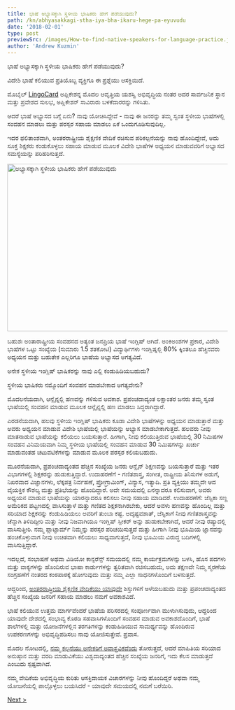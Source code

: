 ```yaml
---
title: ಭಾಷೆ ಅಭ್ಯಾಸಕ್ಕಾಗಿ ಸ್ಥಳೀಯ ಭಾಷಿಕರು ಹೇಗೆ ಪಡೆಯುವುದು?
path: /kn/abhyasakkagi-stha-iya-bha-ikaru-hege-pa-eyuvudu
date: '2018-02-01'
type: post
previewSrc: /images/How-to-find-native-speakers-for-language-practice.jpg
author: 'Andrew Kuzmin'
---
```


ಭಾಷೆ ಅಭ್ಯಾಸಕ್ಕಾಗಿ ಸ್ಥಳೀಯ ಭಾಷಿಕರು ಹೇಗೆ ಪಡೆಯುವುದು?

ವಿದೇಶಿ ಭಾಷೆ ಕಲಿಯುವ ಪ್ರತಿಯೊಬ್ಬ ವ್ಯಕ್ತಿಗೂ ಈ ಪ್ರಶ್ನೆಯು ಆಸಕ್ತಿಯಿದೆ.

ಮೊಬೈಲ್ <a href="https://lingocard.com">LingoCard</a> ಅಪ್ಲಿಕೇಶನ್ನ ಮೊದಲ ಆವೃತ್ತಿಯ ಯಶಸ್ವಿ ಅಭಿವೃದ್ಧಿಯ ನಂತರ ಅದರ ಸಾರ್ವಜನಿಕ ಸ್ಥಾನ ಮತ್ತು ಪ್ರವೇಶದ ಸುಲಭ, ಅಪ್ಲಿಕೇಶನ್ ಸಾವಿರಾರು ಬಳಕೆದಾರರನ್ನು ಗಳಿಸಿತು.

ಆದರೆ ಭಾಷೆ ಅಭ್ಯಾಸದ ಬಗ್ಗೆ ಏನು? ನಾವು ಯೋಚಿಸಿದ್ದೇವೆ - ನಾವು ಈ ಜನರನ್ನು ತಮ್ಮ ಸ್ವಂತ ಸ್ಥಳೀಯ ಭಾಷೆಗಳಲ್ಲಿ ಸಂವಹನ ಮಾಡಲು ಮತ್ತು ಪರಸ್ಪರ ಸಹಾಯ ಮಾಡಲು ಏಕೆ ಒಂದುಗೂಡಿಸುವುದಿಲ್ಲ.

ಇದರ ಫಲಿತಾಂಶವಾಗಿ, ಅಂತರರಾಷ್ಟ್ರೀಯ ಶೈಕ್ಷಣಿಕ ವೇದಿಕೆ ರಚಿಸುವ ಪರಿಕಲ್ಪನೆಯನ್ನು ನಾವು ಹೊಂದಿದ್ದೇವೆ, ಅದು ಸೂಕ್ತ ಶಿಕ್ಷಕರು ಕಂಡುಕೊಳ್ಳಲು ಸಹಾಯ ಮಾಡುವ ಮೂಲಕ ವಿದೇಶಿ ಭಾಷೆಗಳ ಅಧ್ಯಯನ ಮಾಡುವವರಿಗೆ ಅಭ್ಯಾಸದ ಸಮಸ್ಯೆಯನ್ನು ಪರಿಹರಿಸುತ್ತದೆ.

<img class="aligncenter wp-image-78 size-full" src="../images/platform/social-network.jpg" alt="ಅಭ್ಯಾಸಕ್ಕಾಗಿ ಸ್ಥಳೀಯ ಭಾಷಿಕರು ಹೇಗೆ ಪಡೆಯುವುದು" width="628" height="383" />

ಬಹುಶಃ ಅಂತಾರಾಷ್ಟ್ರೀಯ ಸಂವಹನದ ಅತ್ಯಂತ ಜನಪ್ರಿಯ ಭಾಷೆ ಇಂಗ್ಲಿಷ್ ಆಗಿದೆ. ಅಂಕಿಅಂಶಗಳ ಪ್ರಕಾರ, ವಿದೇಶಿ ಭಾಷೆಗಳ ಒಟ್ಟು ಸಂಖ್ಯೆಯ (ಸುಮಾರು 1.5 ಶತಕೋಟಿ) ವಿದ್ಯಾರ್ಥಿಗಳು ಇಂಗ್ಲಿಷ್ನಲ್ಲಿ 80% ಕ್ಕಿಂತಲೂ ಹೆಚ್ಚಿನವರು ಅಧ್ಯಯನ ಮತ್ತು ಬಹುತೇಕ ಎಲ್ಲರಿಗೂ ಭಾಷೆಯ ಅಭ್ಯಾಸದ ಅಗತ್ಯವಿದೆ.

ಅನೇಕ ಸ್ಥಳೀಯ ಇಂಗ್ಲಿಷ್ ಭಾಷಿಕರನ್ನು ನಾವು ಎಲ್ಲಿ ಕಂಡುಹಿಡಿಯಬಹುದು?

ಸ್ಥಳೀಯ ಭಾಷಿಕರು ನಮ್ಮೊಂದಿಗೆ ಸಂವಹನ ಮಾಡಬೇಕಾದ ಅಗತ್ಯವೇನು?

ಮೊದಲನೆಯದಾಗಿ, ಆನ್ಲೈನ್ನಲ್ಲಿ ಹಣವನ್ನು ಗಳಿಸುವ ಅವಕಾಶ. ಪ್ರಪಂಚದಾದ್ಯಂತ ಲಕ್ಷಾಂತರ ಜನರು ತಮ್ಮ ಸ್ವಂತ ಭಾಷೆಯಲ್ಲಿ ಸಂವಹನ ಮಾಡುವ ಮೂಲಕ ಆನ್ಲೈನ್ನಲ್ಲಿ ಹಣ ಮಾಡಲು ಸಿದ್ಧರಾಗಿದ್ದಾರೆ.

ಎರಡನೆಯದಾಗಿ, ಹಲವು ಸ್ಥಳೀಯ ಇಂಗ್ಲಿಷ್ ಭಾಷಿಕರು ಕೂಡಾ ವಿದೇಶಿ ಭಾಷೆಗಳನ್ನು ಅಧ್ಯಯನ ಮಾಡುತ್ತಾರೆ ಮತ್ತು ಅವರು ಅಧ್ಯಯನ ಮಾಡುವ ವಿದೇಶಿ ಭಾಷೆಯಲ್ಲಿ ಭಾಷೆಯನ್ನು ಅಭ್ಯಾಸ ಮಾಡಬೇಕಾಗುತ್ತದೆ. ಹಲವರು ನೀವು ಮಾತನಾಡುವ ಭಾಷೆಯನ್ನು ಕಲಿಯಲು ಬಯಸುತ್ತಾರೆ. ಹೀಗಾಗಿ, ನೀವು ಕಲಿಯುತ್ತಿರುವ ಭಾಷೆಯಲ್ಲಿ 30 ನಿಮಿಷಗಳ ಸಂವಹನ ವಿನಿಮಯವಾಗಿ ನಿಮ್ಮ ಸ್ಥಳೀಯ ಭಾಷೆಯಲ್ಲಿ ಸಂವಹನ ಮಾಡುವ 30 ನಿಮಿಷಗಳನ್ನು ಖರ್ಚು ಮಾಡುವಂತಹ ಚಟುವಟಿಕೆಗಳನ್ನು ಮಾಡುವ ಮೂಲಕ ಪರಸ್ಪರ ಕಲಿಯಬಹುದು.

ಮೂರನೆಯದಾಗಿ, ಪ್ರಪಂಚದಾದ್ಯಂತದ ಹೆಚ್ಚಿನ ಸಂಖ್ಯೆಯ ಜನರು ಆನ್ಲೈನ್ ​​ಶಿಕ್ಷಣವನ್ನು ಬಯಸುತ್ತಾರೆ ಮತ್ತು ಇತರ ವಿಭಾಗಗಳಲ್ಲಿ ಶಿಕ್ಷಕರನ್ನು ಹುಡುಕುತ್ತಿದ್ದಾರೆ. ಉದಾಹರಣೆಗೆ - ಗಣಿತಶಾಸ್ತ್ರ, ಸಂಗೀತ, ರಾಷ್ಟ್ರೀಯ ತಿನಿಸುಗಳ ಅಡುಗೆ, ನಿಖರವಾದ ವಿಜ್ಞಾನಗಳು, ಲೆಕ್ಕಪತ್ರ ನಿರ್ವಹಣೆ, ಪ್ರೋಗ್ರಾಮಿಂಗ್, ವಿನ್ಯಾಸ, ಇತ್ಯಾದಿ. ಪ್ರತಿ ವ್ಯಕ್ತಿಯು ತಮ್ಮದೇ ಆದ ವೈಯಕ್ತಿಕ ಕೌಶಲ್ಯ ಮತ್ತು ಪ್ರತಿಭೆಯನ್ನು ಹೊಂದಿದ್ದಾರೆ. ಅದೇ ಸಮಯದಲ್ಲಿ ಏನನ್ನಾದರೂ ಕಲಿಸುವಾಗ, ಅವರು ಅಧ್ಯಯನ ಮಾಡುವ ಭಾಷೆಯನ್ನು ಯಾರನ್ನಾದರೂ ಕಲಿಸಲು ನೀವು ಸಹಾಯ ಮಾಡಿದರೆ. ಉದಾಹರಣೆಗೆ: ಜೆಸ್ಸಿಕಾ ಸಣ್ಣ ಅಮೆರಿಕದ ಪಟ್ಟಣದಲ್ಲಿ ವಾಸಿಸುತ್ತಾಳೆ ಮತ್ತು ಗಣಿತದ ಶಿಕ್ಷಕನಾಗಿರಬೇಕು, ಆದರೆ ಅವಳು ಹಣವನ್ನು ಹೊಂದಿಲ್ಲ ಮತ್ತು ಸರಿಯಾದ ಶಿಕ್ಷಕನನ್ನು ಕಂಡುಹಿಡಿಯಲು ಅವರಿಗೆ ತುಂಬಾ ಕಷ್ಟ. ಅದೃಷ್ಟವಶಾತ್, ಜೆಸ್ಸಿಕಾಗೆ ನೀವು ಗಣಿತಶಾಸ್ತ್ರವನ್ನು ಚೆನ್ನಾಗಿ ತಿಳಿದಿದ್ದೀರಿ ಮತ್ತು ನೀವು ನಿಜವಾಗಿಯೂ ಇಂಗ್ಲಿಷ್ ಸ್ಪೀಕರ್ ಅನ್ನು ಹುಡುಕಬೇಕಾಗಿದೆ, ಆದರೆ ನೀವು ರಷ್ಯಾದಲ್ಲಿ ವಾಸಿಸುತ್ತೀರಿ. ನಮ್ಮ ಪ್ಲಾಟ್ಫಾರ್ಮ್ ನಿಮ್ಮನ್ನು ಪರಸ್ಪರ ಪರಿಚಯಿಸುತ್ತದೆ ಮತ್ತು ಹೀಗಾಗಿ ನೀವು ಭೂಮಿಯ ಜ್ಞಾನವನ್ನು ಹಂಚಿಕೊಳ್ಳುವಾಗ ನೀವು ಉಚಿತವಾಗಿ ಕಲಿಯಲು ಸಾಧ್ಯವಾಗುತ್ತದೆ, ನೀವು ಭೂಮಿಯ ವಿರುದ್ಧ ಬದಿಗಳಲ್ಲಿ ವಾಸಿಸುತ್ತಿದ್ದಾರೆ.

ಇದಲ್ಲದೆ, ಸಂಭಾಷಣೆ ಅಥವಾ ವಿಡಿಯೋ ಕಾನ್ಫರೆನ್ಸ್ ಸಮಯದಲ್ಲಿ ನಮ್ಮ ಕಾರ್ಯಕ್ರಮಗಳನ್ನು ಬಳಸಿ, ಹೊಸ ಪದಗಳು ಮತ್ತು ವಾಕ್ಯಗಳನ್ನು ಹೊಂದಿರುವ ಭಾಷಾ ಕಾರ್ಡುಗಳನ್ನು ತ್ವರಿತವಾಗಿ ರಚಿಸಬಹುದು, ಅದು ತಕ್ಷಣವೇ ನಿಮ್ಮ ಸ್ಮರಣೆಯ ಸಂಗ್ರಹಣೆಗೆ ನಂತರದ ಕಂಠಪಾಠಕ್ಕೆ ಹೋಗುವುದು ಮತ್ತು ನಮ್ಮ ಎಲ್ಲಾ ಸಾಧನಗಳೊಂದಿಗೆ ಬಳಸುತ್ತದೆ.

ಆದ್ದರಿಂದ, <a href="https://lingocard.com">ಅಂತರರಾಷ್ಟ್ರೀಯ ಶೈಕ್ಷಣಿಕ ವೇದಿಕೆಯು ಯಾವುದೇ</a> ಶಿಸ್ತುಗಳಿಗೆ ಅಳೆಯಬಹುದು ಮತ್ತು ಪ್ರಪಂಚದಾದ್ಯಂತದ ಹೆಚ್ಚಿನ ಸಂಖ್ಯೆಯ ಜನರಿಗೆ ಸಹಾಯ ಮಾಡಲು ನಮಗೆ ಅವಕಾಶವಿದೆ.

ಭಾಷೆ ಕಲಿಯುವ ಉತ್ತಮ ಮಾರ್ಗವೆಂದರೆ ಭಾಷೆಯ ಪರಿಸರದಲ್ಲಿ ಸಂಪೂರ್ಣವಾಗಿ ಮುಳುಗಿಸುವುದು, ಆದ್ದರಿಂದ ಯಾವುದೇ ದೇಶದಲ್ಲಿ ಸಂಭಾವ್ಯ ಕೊಠಡಿ ಸಹವಾಸಿಗಳೊಂದಿಗೆ ಸಂವಹನ ಮಾಡುವ ಅವಕಾಶದೊಂದಿಗೆ, ಭಾಷೆ ಶಾಲೆಗಳಲ್ಲಿ ಮತ್ತು ಯೋಜನೆಗಳಲ್ಲಿನ ತರಗತಿಗಳನ್ನು ಕಂಡುಹಿಡಿಯುವ ಸಾಮರ್ಥ್ಯವನ್ನು ಹೊಂದಿರುವ ಉಪಕರಣಗಳನ್ನು ಅಭಿವೃದ್ಧಿಪಡಿಸಲು ನಾವು ಯೋಜಿಸುತ್ತೇವೆ. ಪ್ರವಾಸ.

ಮೊದಲ ನೋಟದಲ್ಲಿ, <a href="/kn/?lang=kn">ನಮ್ಮ ಕಲ್ಪನೆಯು ಅನೇಕರಿಗೆ ಅವಾಸ್ತವಿಕವೆಂದು</a> ತೋರುತ್ತದೆ, ಆದರೆ ಮಾಹಿತಿಯ ಸರಿಯಾದ ಅನುಷ್ಠಾನ ಮತ್ತು ವರದಿ ಮಾಡುವಿಕೆಯು ವಿಶ್ವದಾದ್ಯಂತದ ಹೆಚ್ಚಿನ ಸಂಖ್ಯೆಯ ಜನರಿಗೆ, ಇದು ಕೆಲಸ ಮಾಡುತ್ತದೆ ಎಂಬುದು ಸ್ಪಷ್ಟವಾಗಿದೆ.

ನಮ್ಮ ವೇದಿಕೆಯ ಅಭಿವೃದ್ಧಿಯ ಕುರಿತು ಆಸಕ್ತಿದಾಯಕ ವಿಚಾರಗಳನ್ನು ನೀವು ಹೊಂದಿದ್ದರೆ ಅಥವಾ ನಮ್ಮ ಯೋಜನೆಯಲ್ಲಿ ಪಾಲ್ಗೊಳ್ಳಲು ಬಯಸಿದರೆ - ಯಾವುದೇ ಸಮಯದಲ್ಲಿ ನಮಗೆ ಬರೆಯಿರಿ.

<a href="/kn/inglis-annu-vegavagi-kaliyuvudu-hege">Next ></a>
